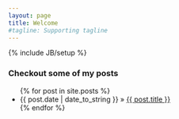```yaml
---
layout: page
title: Welcome
#tagline: Supporting tagline
---
```

{% include JB/setup %}


### Checkout some of my posts


<ul class="posts">
  {% for post in site.posts %}
    <li><span>{{ post.date | date_to_string }}</span> &raquo; <a href="{{ BASE_PATH }}{{ post.url }}">{{ post.title }}</a></li>
  {% endfor %}
</ul>




